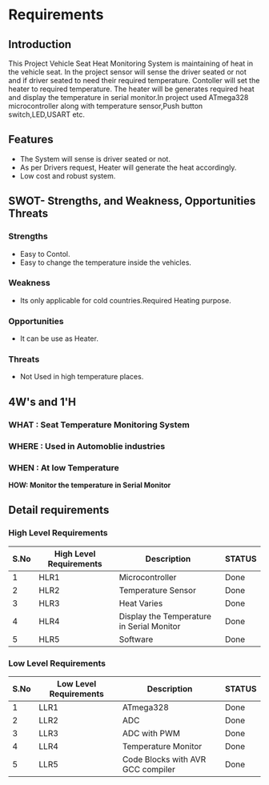 # **Requirements**

## **Introduction**

This Project Vehicle Seat Heat Monitoring System is maintaining of heat in the vehicle seat. In the project sensor will sense the driver seated or not and if driver seated to need their required temperature. Contoller will set the heater to required temperature. The heater will be generates required heat and display the temperature in serial monitor.In project used ATmega328 microcontroller along with temperature sensor,Push button switch,LED,USART etc.

## **Features**

- The System will sense is driver seated or not.
- As per Drivers request, Heater will generate the heat accordingly.
- Low cost and robust system.

## **SWOT- Strengths, and Weakness, Opportunities Threats**

### **Strengths**

- Easy to Contol.
- Easy to change the temperature inside the vehicles.

### **Weakness**

- Its only applicable for cold countries.Required Heating purpose.

### **Opportunities**

- It can be use as Heater.

### **Threats**

- Not Used in high temperature places.

## **4W&#39;s and 1&#39;H**

### **WHAT : Seat Temperature Monitoring System**

### **WHERE : Used in Automoblie industries**

### **WHEN : At low Temperature**

**HOW: Monitor the temperature in Serial Monitor**

## **Detail requirements**

### **High Level Requirements**

| **S.No** | **High Level Requirements** | **Description** | **STATUS** |
| --- | --- | --- | --- |
| 1 | HLR1 | Microcontroller | Done |
| 2 | HLR2 | Temperature Sensor | Done |
| 3 | HLR3 | Heat Varies | Done |
| 4 | HLR4 | Display the Temperature in Serial Monitor | Done |
| 5 | HLR5 | Software | Done |

### **Low Level Requirements**

| **S.No** | **Low Level Requirements** | **Description** | **STATUS** |
| --- | --- | --- | --- |
| 1 | LLR1 | ATmega328 | Done |
| 2 | LLR2 | ADC | Done |
| 3 | LLR3 | ADC with PWM | Done |
| 4 | LLR4 | Temperature Monitor | Done |
| 5 | LLR5 | Code Blocks with AVR GCC compiler | Done |

